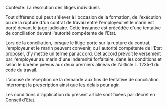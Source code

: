 Contexte: La résolution des litiges individuels

Tout différend qui peut s'élever à l'occasion de la formation, de l'exécution ou de la rupture d'un contrat de travail entre l'employeur et le marin est porté devant le juge judiciaire. Cette instance est précédée d'une tentative de conciliation devant l'autorité compétente de l'Etat.

Lors de la conciliation, lorsque le litige porte sur la rupture du contrat, l'employeur et le marin peuvent convenir, ou l'autorité compétente de l'Etat proposer, d'y mettre un terme par accord. Cet accord prévoit le versement par l'employeur au marin d'une indemnité forfaitaire, dans les conditions et selon le barème prévus aux deux premiers alinéas de l'article L. 1235-1 du code du travail.

L'accusé de réception de la demande aux fins de tentative de conciliation interrompt la prescription ainsi que les délais pour agir.

Les conditions d'application du présent article sont fixées par décret en Conseil d'Etat.